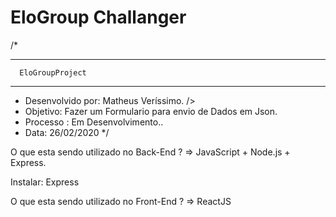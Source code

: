 # EloGroup Challanger

/*

  _______________________                     
      EloGroupProject    
  _______________________

* Desenvolvido por: Matheus Veríssimo. />
* Objetivo: Fazer um Formulario para envio de Dados em Json.
* Processo : Em Desenvolvimento..
* Data: 26/02/2020
*/


O que esta sendo utilizado no Back-End ?  =>  JavaScript + Node.js + Express.

Instalar: Express

O que esta sendo utilizado no Front-End ? => ReactJS 


